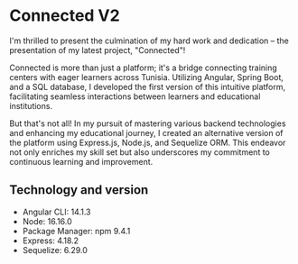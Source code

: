 # Connected V2
I'm thrilled to present the culmination of my hard work and dedication – the presentation of my latest project, "Connected"!

Connected is more than just a platform; it's a bridge connecting training centers with eager learners across Tunisia. Utilizing Angular, Spring Boot, and a SQL database, I developed the first version of this intuitive platform, facilitating seamless interactions between learners and educational institutions.

But that's not all! In my pursuit of mastering various backend technologies and enhancing my educational journey, I created an alternative version of the platform using Express.js, Node.js, and Sequelize ORM. This endeavor not only enriches my skill set but also underscores my commitment to continuous learning and improvement.

## Technology and version
- Angular CLI: 14.1.3
- Node: 16.16.0
- Package Manager: npm 9.4.1
- Express: 4.18.2
- Sequelize: 6.29.0

